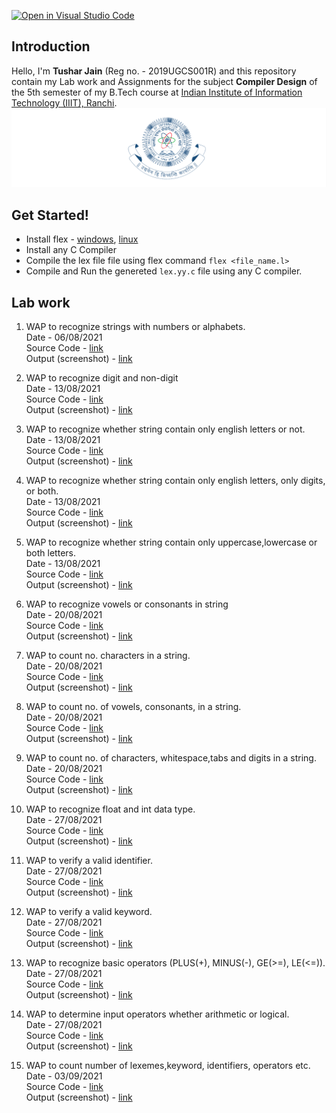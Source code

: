 [![Open in Visual Studio Code](https://classroom.github.com/assets/open-in-vscode-f059dc9a6f8d3a56e377f745f24479a46679e63a5d9fe6f495e02850cd0d8118.svg)](https://classroom.github.com/online_ide?assignment_repo_id=5517601&assignment_repo_type=AssignmentRepo)

## Introduction

Hello, I'm <b>Tushar Jain</b> (Reg no. - 2019UGCS001R) and this repository contain my Lab work and Assignments for the subject <b>Compiler Design</b> of the 5th semester of my B.Tech course at [Indian Institute of Information Technology (IIIT), Ranchi](https://iiitranchi.ac.in/).
![iiit ranchi logo](iiitranchilogo.png)

## Get Started!

-   Install flex - [windows](http://gnuwin32.sourceforge.net/packages/flex.htm), [linux](https://www.devmanuals.net/install/ubuntu/ubuntu-12-04-lts-precise-pangolin/install-flex.html)
-   Install any C Compiler
-   Compile the lex file file using flex command `flex <file_name.l>`
-   Compile and Run the genereted `lex.yy.c` file using any C compiler.

## Lab work

1. WAP to recognize strings with numbers or alphabets.</br>Date - 06/08/2021 </br>
   Source Code - [link](./recognizeDigits_Alphabets/recognizeDigits_Alphabets.l) <br>
   Output (screenshot) - [link](./recognizeDigits_Alphabets/output.png)

2. WAP to recognize digit and non-digit</br>
   Date - 13/08/2021 </br>
   Source Code - [link](./Digit_NonDigit/Digit_NonDigit.l) <br>
   Output (screenshot) - [link](./Digit_NonDigit/output.png)

3. WAP to recognize whether string contain only english letters or not.</br>
   Date - 13/08/2021 </br>
   Source Code - [link](./onlyLetters/onlyLetters.l) <br>
   Output (screenshot) - [link](./onlyLetters/output.png)

4. WAP to recognize whether string contain only english letters, only digits, or both.</br>
   Date - 13/08/2021 </br>
   Source Code - [link]() <br>
   Output (screenshot) - [link]()

5. WAP to recognize whether string contain only uppercase,lowercase or both letters.</br>
   Date - 13/08/2021 </br>
   Source Code - [link](./upperCaseLowerCase/upperCaseLowerCase.l) <br>
   Output (screenshot) - [link](./upperCaseLowerCase/output.png)

6. WAP to recognize vowels or consonants in string</br>
   Date - 20/08/2021 </br>
   Source Code - [link](./vowel_consonant/vowel_consonant.l) <br>
   Output (screenshot) - [link](./vowel_consonant/output.png)

7. WAP to count no. characters in a string.</br>
   Date - 20/08/2021 </br>
   Source Code - [link](./count_characters/count_characters.l) <br>
   Output (screenshot) - [link](./count_characters/output.png)

8. WAP to count no. of vowels, consonants, in a string.</br>
   Date - 20/08/2021 </br>
   Source Code - [link](./count_vowels_consonant/count_vowels_consonant.l) <br>
   Output (screenshot) - [link](./count_vowels_consonant/output.png)

9. WAP to count no. of characters, whitespace,tabs and digits in a string.</br>
   Date - 20/08/2021 </br>
   Source Code - [link](./count_char_whitespace_tabs_etc/count_char_whitespace_tabs_etc.l) <br>
   Output (screenshot) - [link](./count_char_whitespace_tabs_etc/output.png)

10. WAP to recognize float and int data type.</br>
    Date - 27/08/2021 </br>
    Source Code - [link](./recognize_float_int/recognize_float_int.l) <br>
    Output (screenshot) - [link](./recognize_float_int/output.png)

11. WAP to verify a valid identifier.</br>
    Date - 27/08/2021 </br>
    Source Code - [link](./verify_identifier/verify_identifier.l) <br>
    Output (screenshot) - [link](./verify_identifier/output.png)

12. WAP to verify a valid keyword.</br>
    Date - 27/08/2021 </br>
    Source Code - [link](./verify_keyword/verify_keyword.l) <br>
    Output (screenshot) - [link](./verify_keyword/output.png)

13. WAP to recognize basic operators (PLUS(+), MINUS(-), GE(>=), LE(<=)).</br>
    Date - 27/08/2021 </br>
    Source Code - [link](./recognize_basic_operators/recognize_basic_operators.l) <br>
    Output (screenshot) - [link](./recognize_basic_operators/output.png)

14. WAP to determine input operators whether arithmetic or logical.</br>
    Date - 27/08/2021 </br>
    Source Code - [link](./arithmetic_logical_operators/arithmetic_logical_operators.l) <br>
    Output (screenshot) - [link](./arithmetic_logical_operators/output.png)

15. WAP to count number of lexemes,keyword, identifiers, operators etc.</br>
    Date - 03/09/2021 </br>
    Source Code - [link](./count_lexemes/count_lexemes.l) <br>
    Output (screenshot) - [link](./count_lexemes/output.png)
